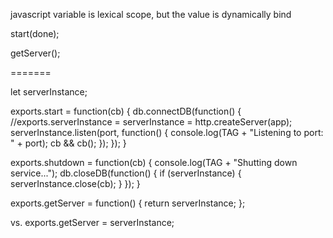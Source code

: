 javascript
variable is lexical scope,
but the value is dynamically bind




start(done);


getServer();

=======

let serverInstance;


exports.start = function(cb) {
  db.connectDB(function() {
    //exports.serverInstance =
    serverInstance = http.createServer(app);
    serverInstance.listen(port, function() {
      console.log(TAG + "Listening to port: " + port);
       cb && cb();
    });
  });
}

exports.shutdown = function(cb) {
  console.log(TAG + "Shutting down service...");
  db.closeDB(function() {
    if (serverInstance) {
      serverInstance.close(cb);
    }
  });
}

exports.getServer = function() {
  return serverInstance;
};

vs.
exports.getServer = serverInstance;

